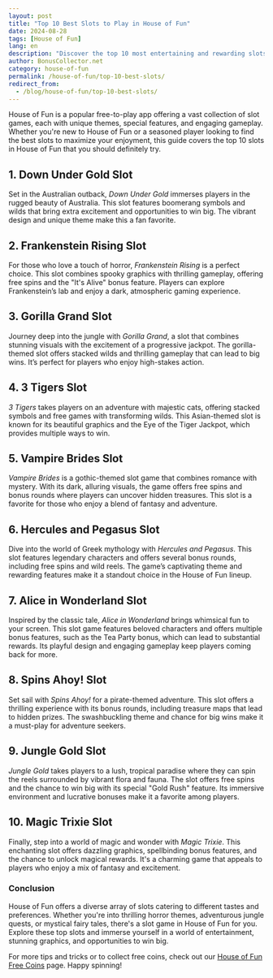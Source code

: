 ```yaml
---
layout: post  
title: "Top 10 Best Slots to Play in House of Fun"  
date: 2024-08-28  
tags: [House of Fun]  
lang: en  
description: "Discover the top 10 most entertaining and rewarding slots to play in the House of Fun app, complete with unique features and engaging themes."  
author: BonusCollector.net
category: house-of-fun
permalink: /house-of-fun/top-10-best-slots/
redirect_from:
  - /blog/house-of-fun/top-10-best-slots/
---
```


House of Fun is a popular free-to-play app offering a vast collection of slot games, each with unique themes, special features, and engaging gameplay. Whether you're new to House of Fun or a seasoned player looking to find the best slots to maximize your enjoyment, this guide covers the top 10 slots in House of Fun that you should definitely try.

## 1. **Down Under Gold Slot**

Set in the Australian outback, *Down Under Gold* immerses players in the rugged beauty of Australia. This slot features boomerang symbols and wilds that bring extra excitement and opportunities to win big. The vibrant design and unique theme make this a fan favorite.

## 2. **Frankenstein Rising Slot**

For those who love a touch of horror, *Frankenstein Rising* is a perfect choice. This slot combines spooky graphics with thrilling gameplay, offering free spins and the "It's Alive" bonus feature. Players can explore Frankenstein’s lab and enjoy a dark, atmospheric gaming experience.

## 3. **Gorilla Grand Slot**

Journey deep into the jungle with *Gorilla Grand*, a slot that combines stunning visuals with the excitement of a progressive jackpot. The gorilla-themed slot offers stacked wilds and thrilling gameplay that can lead to big wins. It’s perfect for players who enjoy high-stakes action.

## 4. **3 Tigers Slot**

*3 Tigers* takes players on an adventure with majestic cats, offering stacked symbols and free games with transforming wilds. This Asian-themed slot is known for its beautiful graphics and the Eye of the Tiger Jackpot, which provides multiple ways to win.

## 5. **Vampire Brides Slot**

*Vampire Brides* is a gothic-themed slot game that combines romance with mystery. With its dark, alluring visuals, the game offers free spins and bonus rounds where players can uncover hidden treasures. This slot is a favorite for those who enjoy a blend of fantasy and adventure.

## 6. **Hercules and Pegasus Slot**

Dive into the world of Greek mythology with *Hercules and Pegasus*. This slot features legendary characters and offers several bonus rounds, including free spins and wild reels. The game’s captivating theme and rewarding features make it a standout choice in the House of Fun lineup.

## 7. **Alice in Wonderland Slot**

Inspired by the classic tale, *Alice in Wonderland* brings whimsical fun to your screen. This slot game features beloved characters and offers multiple bonus features, such as the Tea Party bonus, which can lead to substantial rewards. Its playful design and engaging gameplay keep players coming back for more.

## 8. **Spins Ahoy! Slot**

Set sail with *Spins Ahoy!* for a pirate-themed adventure. This slot offers a thrilling experience with its bonus rounds, including treasure maps that lead to hidden prizes. The swashbuckling theme and chance for big wins make it a must-play for adventure seekers.

## 9. **Jungle Gold Slot**

*Jungle Gold* takes players to a lush, tropical paradise where they can spin the reels surrounded by vibrant flora and fauna. The slot offers free spins and the chance to win big with its special "Gold Rush" feature. Its immersive environment and lucrative bonuses make it a favorite among players.

## 10. **Magic Trixie Slot**

Finally, step into a world of magic and wonder with *Magic Trixie*. This enchanting slot offers dazzling graphics, spellbinding bonus features, and the chance to unlock magical rewards. It's a charming game that appeals to players who enjoy a mix of fantasy and excitement.

### Conclusion

House of Fun offers a diverse array of slots catering to different tastes and preferences. Whether you're into thrilling horror themes, adventurous jungle quests, or mystical fairy tales, there's a slot game in House of Fun for you. Explore these top slots and immerse yourself in a world of entertainment, stunning graphics, and opportunities to win big.

For more tips and tricks or to collect free coins, check out our [House of Fun Free Coins](https://bonuscollector.net/house-of-fun-free-coins/) page. Happy spinning!